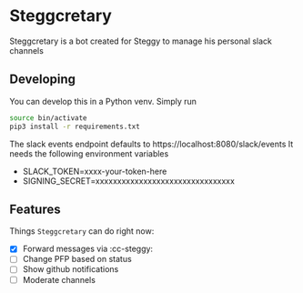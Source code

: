 # Steggcretary
Steggcretary is a bot created for Steggy to manage his personal slack channels

## Developing

You can develop this in a Python venv. Simply run
```bash
source bin/activate
pip3 install -r requirements.txt
```

The slack events endpoint defaults to https://localhost:8080/slack/events
It needs the following environment variables
- SLACK_TOKEN=xxxx-your-token-here
- SIGNING_SECRET=xxxxxxxxxxxxxxxxxxxxxxxxxxxxxxxx

## Features
Things `Steggcretary` can do right now:
- [X] Forward messages via :cc-steggy:
- [ ] Change PFP based on status
- [ ] Show github notifications
- [ ] Moderate channels
